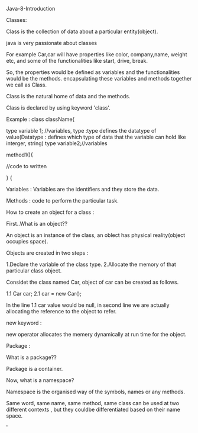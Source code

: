 Java-8-Introduction

Classes:

Class is the collection of data about a particular entity(object).

java is very passionate about classes

For example Car,car will have properties like color, company,name, weight etc, and some of the functionalities like start, drive, break.

So, the properties would be defined as variables and the functionalities would be the methods. encapsulating these variables and methods together we call as Class.

Class is the natural home of data and the methods.

Class is declared by using keyword 'class'.

Example : 
class className{

type variable 1; //variables, type :type defines the datatype of value(Datatype : defines which type of data that the variable can hold like interger, string)
type variable2;//variables

method1(){

//code to written

}
{

Variables : Variables are the identifiers and they store the data.

Methods : code to perform the particular task.

How to create an object for a class :

First..What is an object??

An object is an instance of the class, an oblect has physical reality(object occupies space).

Objects are created in two steps :

1.Declare the variable of the class type.
2.Allocate the memory of that particular class object.


Considet the class named Car, object of car can be created as follows.

1.1 Car car;
2.1 car = new Car();

In the line 1.1 car value would be null, in second line we are actually allocating the reference to the object to refer.

new keyword :

new operator allocates the memery dynamically at run time for the object.

Package :

What is a package??

Package is a container.

Now, what is a namespace?

Namespace is the organised way of the symbols, names or any methods.

Same word, same name, same method, same class can be used at two different contexts , but they couldbe differentiated based on their name space.







'
